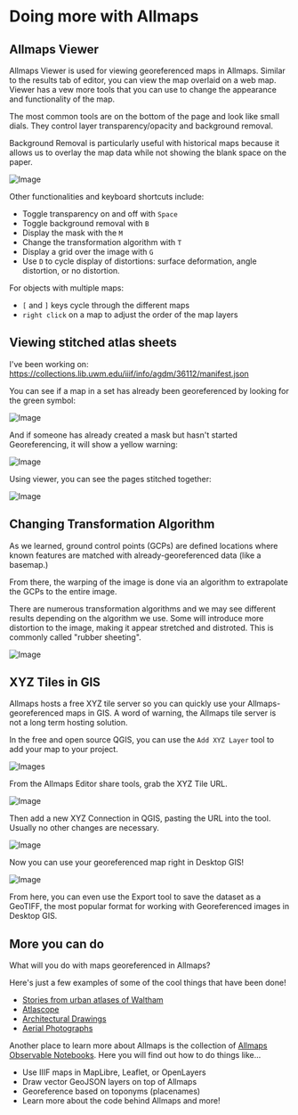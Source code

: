 # Doing more with Allmaps

## Allmaps Viewer

Allmaps Viewer is used for viewing georeferenced maps in Allmaps. Similar to the results tab of editor, you can view the map overlaid on a web map.
Viewer has a vew more tools that you can use to change the appearance and functionality of the map.

The most common tools are on the bottom of the page and look like small dials. They control layer transparency/opacity and background removal.

Background Removal is particularly useful with historical maps because it allows us to overlay the map data while not showing the blank space on the paper.

![Image](images/georef_nz8_Background.png)

Other functionalities and keyboard shortcuts include:

- Toggle transparency on and off with `Space`
- Toggle background removal with `B`
- Display the mask with the `M`
- Change the transformation algorithm with `T`
- Display a grid over the image with `G`
- Use `D` to cycle display of distortions: surface deformation, angle distortion, or no distortion.

For objects with multiple maps:

- `[` and `]` keys cycle through the different maps
- `right click` on a map to adjust the order of the map layers

## Viewing stitched atlas sheets

I've been working on: https://collections.lib.uwm.edu/iiif/info/agdm/36112/manifest.json

You can see if a map in a set has already been georeferenced by looking for the green symbol:

![Image](images/MultiPageGreen.png)

And if someone has already created a mask but hasn't started Georeferencing, it will show a yellow warning:

![Image](images/MultiPageYellow.png)

Using viewer, you can see the pages stitched together:

![Image](images/MultiPageStitch.png)

## Changing Transformation Algorithm

As we learned, ground control points (GCPs) are defined locations where known features are matched with already-georeferenced data (like a basemap.)

From there, the warping of the image is done via an algorithm to extrapolate the GCPs to the entire image.

There are numerous transformation algorithms and we may see different results depending on the algorithm we use. Some will introduce more distortion to the image, making it appear stretched and distroted. This is commonly called "rubber sheeting". 

![Image](images/transform.gif)

## XYZ Tiles in GIS

Allmaps hosts a free XYZ tile server so you can quickly use your Allmaps-georeferenced maps in GIS.
A word of warning, the Allmaps tile server is not a long term hosting solution.

In the free and open source QGIS, you can use the `Add XYZ Layer` tool to add your map to your project.

![Images](images/QGIS1.png)

From the Allmaps Editor share tools, grab the XYZ Tile URL.

![Image](images/ShareXYZ.png)

Then add a new XYZ Connection in QGIS, pasting the URL into the tool. Usually no other changes are necessary.

![Image](images/QGIS2.png)

Now you can use your georeferenced map right in Desktop GIS!

![Image](images/QGIS3.png)

From here, you can even use the Export tool to save the dataset as a GeoTIFF, the most popular format for working with Georeferenced images in Desktop GIS.

## More you can do

What will you do with maps georeferenced in Allmaps?

Here's just a few examples of some of the cool things that have been done!

- [Stories from urban atlases of Waltham](https://www.leventhalmap.org/articles/waltham-urban-atlas-essays/)
- [Atlascope](https://www.atlascope.org/)
- [Architectural Drawings](https://viewer.allmaps.org/?url=https%3A%2F%2Fsammeltassen.nl%2Fiiif-manifests%2Fallmaps%2Frivierahal-blijdorp.json)
- [Aerial Photographs](https://viewer.allmaps.org/?url=https%3A%2F%2Fannotations.allmaps.org%2Fimages%2F4bcc9463d2a68df4)

Another place to learn more about Allmaps is the collection of [Allmaps Observable Notebooks](https://observablehq.com/@allmaps).
Here you will find out how to do things like...

- Use IIIF maps in MapLibre, Leaflet, or OpenLayers
- Draw vector GeoJSON layers on top of Allmaps
- Georeference based on toponyms (placenames)
- Learn more about the code behind Allmaps and more!


